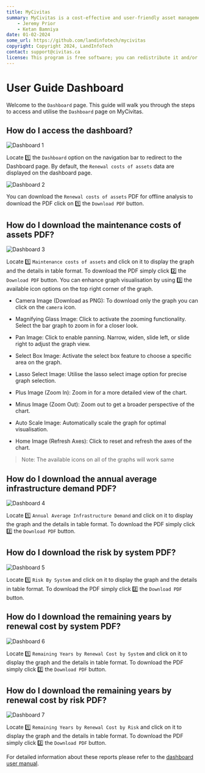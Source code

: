 ```yaml
---
title: MyCivitas
summary: MyCivitas is a cost-effective and user-friendly asset management platform designed specifically for small communities. This comprehensive solution offers an all-inclusive and easy-to-use platform, empowering users to efficiently record and manage their assets within a powerful information system. With MyCivitas, communities can streamline their asset management processes, ensuring a seamless and effective approach to organising and overseeing their valuable resources.
    - Jeremy Prior
    - Ketan Bamniya
date: 01-02-2024
some_url: https://github.com/landinfotech/mycivitas
copyright: Copyright 2024, LandInfoTech
contact: support@civitas.ca
license: This program is free software; you can redistribute it and/or modify it under the terms of the GNU Affero General Public License as published by the Free Software Foundation; either version 3 of the License, or (at your option) any later version.
---
```


# User Guide Dashboard

Welcome to the `Dashboard` page. This guide will walk you through the steps to access and utilise the `Dashboard` page on MyCivitas.

## How do I access the dashboard?

![Dashboard 1](./img/dashboard-1.png)

Locate 1️⃣ the `Dashboard` option on the navigation bar to redirect to the Dashboard page. By default, the `Renewal costs of assets` data are displayed on the dashboard page.

![Dashboard 2](./img/dashboard-2.png)

You can download the `Renewal costs of assets` PDF for offline analysis to download the PDF click on 1️⃣ the `Download PDF` button.

## How do I download the maintenance costs of assets PDF?

![Dashboard 3](./img/dashboard-3.png)

Locate 1️⃣ `Maintenance costs of assets` and click on it to display the graph and the details in table format. To download the PDF simply click 2️⃣ the `Download PDF` button. You can enhance graph visualisation by using 3️⃣ the available icon options on the top right corner of the graph.

- Camera Image (Download as PNG): To download only the graph you can click on the `camera` icon.

- Magnifying Glass Image: Click to activate the zooming functionality. Select the bar graph to zoom in for a closer look.

- Pan Image: Click to enable panning. Narrow, widen, slide left, or slide right to adjust the graph view.

- Select Box Image: Activate the select box feature to choose a specific area on the graph.

- Lasso Select Image: Utilise the lasso select image option for precise graph selection.

- Plus Image (Zoom In): Zoom in for a more detailed view of the chart.

- Minus Image (Zoom Out): Zoom out to get a broader perspective of the chart.

- Auto Scale Image: Automatically scale the graph for optimal visualisation.

- Home Image (Refresh Axes): Click to reset and refresh the axes of the chart.

> Note: The available icons on all of the graphs will work same

## How do I download the annual average infrastructure demand PDF?

![Dashboard 4](./img/dashboard-4.png)

Locate 1️⃣ `Annual Average Infrastructure Demand` and click on it to display the graph and the details in table format. To download the PDF simply click 2️⃣ the `Download PDF` button.

## How do I download the risk by system PDF?

![Dashboard 5](./img/dashboard-5.png)

Locate 1️⃣ `Risk By System` and click on it to display the graph and the details in table format. To download the PDF simply click 2️⃣ the `Download PDF` button.

## How do I download the remaining years by renewal cost by system PDF?

![Dashboard 6](./img/dashboard-6.png)

Locate 1️⃣ `Remaining Years by Renewal Cost by System` and click on it to display the graph and the details in table format. To download the PDF simply click 2️⃣ the `Download PDF` button.

## How do I download the remaining years by renewal cost by risk PDF?

![Dashboard 7](./img/dashboard-7.png)

Locate 1️⃣ `Remaining Years by Renewal Cost by Risk` and click on it to display the graph and the details in table format. To download the PDF simply click 2️⃣ the `Download PDF` button.

For detailed information about these reports please refer to the [dashboard user manual](../manual/dashboard.md).
